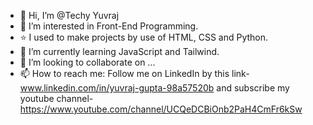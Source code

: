 - 👋 Hi, I’m @Techy Yuvraj 
- 👀 I’m interested in Front-End Programming.
- ⭐ I used to make projects by use of HTML, CSS and Python.
- 🌱 I’m currently learning JavaScript and Tailwind.
- 💞️ I’m looking to collaborate on ...
- 📫 How to reach me: Follow me on LinkedIn by this link- www.linkedin.com/in/yuvraj-gupta-98a57520b and subscribe my youtube channel- https://www.youtube.com/channel/UCQeDCBiOnb2PaH4CmFr6kSw

<!---
Yuvraj2005/Yuvraj2005 is a ✨ special ✨ repository because its `README.md` (this file) appears on your GitHub profile.
You can click the Preview link to take a look at your changes.
--->
